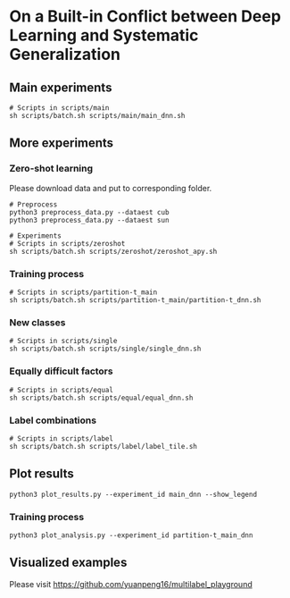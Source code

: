 # On a Built-in Conflict between Deep Learning and Systematic Generalization

## Main experiments

    # Scripts in scripts/main
    sh scripts/batch.sh scripts/main/main_dnn.sh

## More experiments

### Zero-shot learning

Please download data and put to corresponding folder.

    # Preprocess
    python3 preprocess_data.py --dataest cub
    python3 preprocess_data.py --dataest sun

    # Experiments
    # Scripts in scripts/zeroshot
    sh scripts/batch.sh scripts/zeroshot/zeroshot_apy.sh

### Training process

    # Scripts in scripts/partition-t_main
    sh scripts/batch.sh scripts/partition-t_main/partition-t_dnn.sh

### New classes

    # Scripts in scripts/single
    sh scripts/batch.sh scripts/single/single_dnn.sh

### Equally difficult factors

    # Scripts in scripts/equal
    sh scripts/batch.sh scripts/equal/equal_dnn.sh

### Label combinations

    # Scripts in scripts/label
    sh scripts/batch.sh scripts/label/label_tile.sh

## Plot results

    python3 plot_results.py --experiment_id main_dnn --show_legend

### Training process

    python3 plot_analysis.py --experiment_id partition-t_main_dnn

## Visualized examples

Please visit https://github.com/yuanpeng16/multilabel_playground

